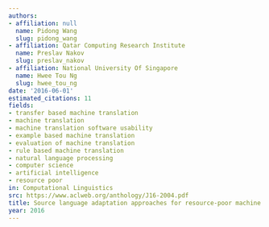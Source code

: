 ```yaml
---
authors:
- affiliation: null
  name: Pidong Wang
  slug: pidong_wang
- affiliation: Qatar Computing Research Institute
  name: Preslav Nakov
  slug: preslav_nakov
- affiliation: National University Of Singapore
  name: Hwee Tou Ng
  slug: hwee_tou_ng
date: '2016-06-01'
estimated_citations: 11
fields:
- transfer based machine translation
- machine translation
- machine translation software usability
- example based machine translation
- evaluation of machine translation
- rule based machine translation
- natural language processing
- computer science
- artificial intelligence
- resource poor
in: Computational Linguistics
src: https://www.aclweb.org/anthology/J16-2004.pdf
title: Source language adaptation approaches for resource-poor machine translation
year: 2016
---
```

